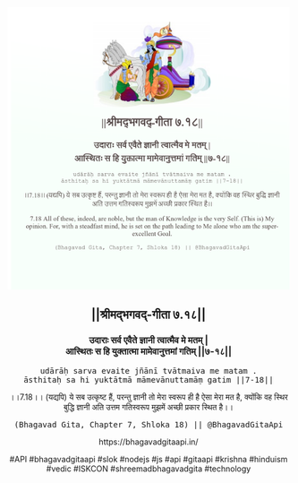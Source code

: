 <img src="../../asset/BG_7_18.png"/>
<center><h2>||श्रीमद्‍भगवद्‍-गीता ७.१८||</h2>
<h3>उदाराः सर्व एवैते ज्ञानी त्वात्मैव मे मतम् |<br/>आस्थितः स हि युक्तात्मा मामेवानुत्तमां गतिम् ||७-१८||</h3>
<pre>udārāḥ sarva evaite jñānī tvātmaiva me matam .<br/>āsthitaḥ sa hi yuktātmā māmevānuttamāṃ gatim ||7-18||</pre>
<p>।।7.18।। (यद्यपि) ये सब उत्कृष्ट हैं, परन्तु ज्ञानी तो मेरा स्वरूप ही है ऐसा मेरा मत है, क्योंकि वह स्थिर बुद्धि ज्ञानी अति उत्तम गतिस्वरूप मुझमें अच्छी प्रकार स्थित है।।</p>
<pre>(Bhagavad Gita, Chapter 7, Shloka 18) || @BhagavadGitaApi</pre><p>https://bhagavadgitaapi.in/</p><p>#API #bhagavadgitaapi #slok #nodejs #js #api #gitaapi #krishna #hinduism #vedic #ISKCON #shreemadbhagavadgita #technology</p></center>